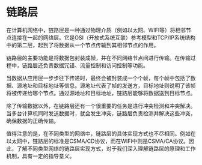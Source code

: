 # 链路层
在计算机网络中，链路层是一种通过物理介质（例如以太网、WIFI等）将相邻节点连接在一起的网络层。它是OSI（开放式系统互联）参考模型和TCP/IP系统结构中的第二层，起到了将数据从一个节点传输到其相邻节点的作用。

链路层的主要功能是将数据包封装成帧，并在不同网络节点间进行传输。在传输过程中，链路层还负责数据冗错、流量控制和访问控制等功能。

当数据从应用层一步步往下传递时，最终会被封装成一个个帧，每个帧中包括了数据、源地址和目标地址等信息。源地址代表了帧的发送方，目标地址则说明了该帧将被传递给哪个节点。通过源地址和目标地址，链路层能够将数据送到目标节点。

除了传输数据以外，在链路层还有一个很重要的任务是进行冲突检测和冲突解决。当多台计算机同时发送数据时，就会发生冲突，链路层负责检测并解决这些冲突，确保数据的正确传输。

值得注意的是，在不同类型的网络中，链路层的具体实现方式也不尽相同。例如在以太网中，链路层的标准是CSMA/CD协议，而在WIFI中则是CSMA/CA协议。因此，了解不同类型网络的链路层实现方式，对于我们深入理解链路层的原理和工作机制，具有一定的指导意义。